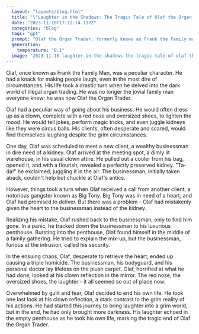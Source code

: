 ```yaml
---
  layout: "layouts/blog.html"
  title: "\"Laughter in the Shadows: The Tragic Tale of Olaf the Organ Trader\""
  date: "2023-11-18T17:12:14.117Z"
  categories: "blog"
  tags: "gpt"
  prompt: "Olaf the Organ Trader, formerly knows as Frank the Family man does some funny stuff while illegaly harvesting organs. The story ends with a tripple homicide and suicide"
  generation: 
    temperature: "0.1"
  image: "2023-11-18-laughter-in-the-shadows-the-tragic-tale-of-olaf-the-organ-trader.webp"
---
```

Olaf, once known as Frank the Family Man, was a peculiar character. He had a knack for making people laugh, even in the most dire of circumstances. His life took a drastic turn when he delved into the dark world of illegal organ trading. He was no longer the jovial family man everyone knew; he was now Olaf the Organ Trader.

Olaf had a peculiar way of going about his business. He would often dress up as a clown, complete with a red nose and oversized shoes, to lighten the mood. He would tell jokes, perform magic tricks, and even juggle kidneys like they were circus balls. His clients, often desperate and scared, would find themselves laughing despite the grim circumstances. 

One day, Olaf was scheduled to meet a new client, a wealthy businessman in dire need of a kidney. Olaf arrived at the meeting spot, a dimly lit warehouse, in his usual clown attire. He pulled out a cooler from his bag, opened it, and with a flourish, revealed a perfectly preserved kidney. "Ta-da!" he exclaimed, juggling it in the air. The businessman, initially taken aback, couldn't help but chuckle at Olaf's antics.

However, things took a turn when Olaf received a call from another client, a notorious gangster known as Big Tony. Big Tony was in need of a heart, and Olaf had promised to deliver. But there was a problem - Olaf had mistakenly given the heart to the businessman instead of the kidney. 

Realizing his mistake, Olaf rushed back to the businessman, only to find him gone. In a panic, he tracked down the businessman to his luxurious penthouse. Bursting into the penthouse, Olaf found himself in the middle of a family gathering. He tried to explain the mix-up, but the businessman, furious at the intrusion, called his security.

In the ensuing chaos, Olaf, desperate to retrieve the heart, ended up causing a triple homicide. The businessman, his bodyguard, and his personal doctor lay lifeless on the plush carpet. Olaf, horrified at what he had done, looked at his clown reflection in the mirror. The red nose, the oversized shoes, the laughter - it all seemed so out of place now.

Overwhelmed by guilt and fear, Olaf decided to end his own life. He took one last look at his clown reflection, a stark contrast to the grim reality of his actions. He had started this journey to bring laughter into a grim world, but in the end, he had only brought more darkness. His laughter echoed in the empty penthouse as he took his own life, marking the tragic end of Olaf the Organ Trader.
